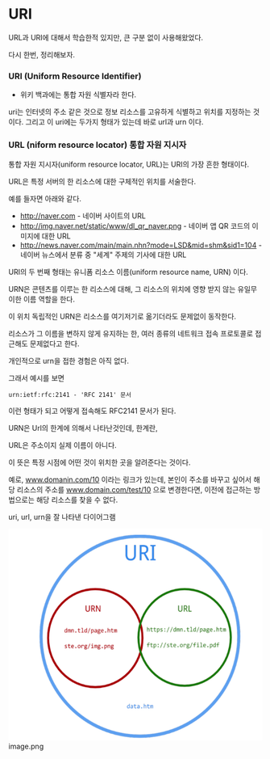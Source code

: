 # URI

URL과 URI에 대해서 학습한적 있지만, 큰 구분 없이 사용해왔었다.

다시 한번, 정리해보자.

### URI (Uniform Resource Identifier)
- 위키 백과에는 통합 자원 식별자라 한다.

uri는 인터넷의 주소 같은 것으로 정보 리소스를 고유하게 식별하고 위치를 지정하는 것이다.
그리고 이 uri에는 두가지 형태가 있는데 바로 url과 urn 이다.


### URL (niform resource locator) 통합 자원 지시자
통합 자원 지시자(uniform resource locator, URL)는 URI의 가장 흔한 형태이다.

URL은 특정 서버의 한 리소스에 대한 구체적인 위치를 서술한다.

예를 들자면 아래와 같다. 
 
- http://naver.com - 네이버 사이트의 URL
- http://img.naver.net/static/www/dl_qr_naver.png - 네이버 앱 QR 코드의 이미지에 대한 URL
- http://news.naver.com/main/main.nhn?mode=LSD&mid=shm&sid1=104 - 네이버 뉴스에서 
분류 중 "세계" 주제의 기사에 대한 URL



URI의 두 번째 형태는 유니폼 리소스 이름(uniform resource name, URN) 이다.

URN은 콘텐츠를 이루는 한 리소스에 대해, 그 리소스의 위치에 영향 받지 않는 유일무이한 이름 역할을 한다.

이 위치 독립적인 URN은 리소스를 여기저기로 옮기더라도 문제없이 동작한다.

리소스가 그 이름을 변하지 않게 유지하는 한, 여러 종류의 네트워크 접속 프로토콜로 접근해도 문제없다고 한다.

개인적으로 urn을 접한 경험은 아직 없다.

그래서 예시를 보면

`urn:ietf:rfc:2141 - 'RFC 2141' 문서`

이런 형태가 되고 어떻게 접속해도 RFC2141 문서가 된다.

URN은 Url의 한계에 의해서 나타난것인데, 한계란,

URL은 주소이지 실제 이름이 아니다.

이 뜻은 특정 시점에 어떤 것이 위치한 곳을 알려준다는 것이다.

예로, www.domanin.com/10 이라는 링크가 있는데, 본인이 주소를 바꾸고 싶어서 해당 리소스의 주소를 www.domain.com/test/10 으로 변경한다면, 이전에 접근하는 방법으로는 해당 리소스를 찾을 수 없다.

uri, url, urn을 잘 나타낸 다이어그램

![img.png](img.png)image.png

